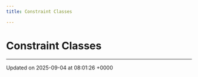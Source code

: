```yaml
---
title: Constraint Classes

---
```


# Constraint Classes








-------------------------------

Updated on 2025-09-04 at 08:01:26 +0000